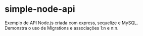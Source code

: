 # simple-node-api
Exemplo de API Node.js criada com express, sequelize e MySQL. Demonstra o uso de Migrations e associações 1:n e n:n. 
